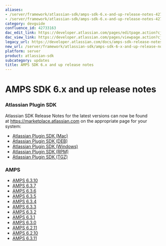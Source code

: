 ```yaml
---
aliases:
- /server/framework/atlassian-sdk/amps-sdk-6.x-and-up-release-notes-42733163.html
- /server/framework/atlassian-sdk/amps-sdk-6.x-and-up-release-notes-42733163.md
category: devguide
confluence_id: 42733163
dac_edit_link: https://developer.atlassian.com/pages/editpage.action?cjm=wozere&pageId=42733163
dac_view_link: https://developer.atlassian.com/pages/viewpage.action?cjm=wozere&pageId=42733163
legacy_url: https://developer.atlassian.com/docs/amps-sdk-release-notes/amps-sdk-6-x-and-up-release-notes
new_url: /server/framework/atlassian-sdk/amps-sdk-6-x-and-up-release-notes
platform: server
product: atlassian-sdk
subcategory: updates
title: AMPS SDK 6.x and up release notes
---
```

# AMPS SDK 6.x and up release notes

### Atlassian Plugin SDK

Atlassian SDK Release Notes for the latest versions can now be found at <a href="https://marketplace.atlassian.com/" class="external-link">https://marketplace.atlassian.com</a> on the appropriate page for your system:

-   <a href="https://marketplace.atlassian.com/plugins/atlassian-plugin-sdk-mac/server/versionhistory" class="external-link">Atlassian Plugin SDK (Mac)</a>
-   <a href="https://marketplace.atlassian.com/plugins/atlassian-plugin-sdk-deb/cloud/versionhistory" class="external-link">Atlassian Plugin SDK (DEB)</a>
-   <a href="https://marketplace.atlassian.com/plugins/atlassian-plugin-sdk-windows/server/versionhistory" class="external-link">Atlassian Plugin SDK (Windows)</a>
-   <a href="https://marketplace.atlassian.com/plugins/atlassian-plugin-sdk-rpm/server/versionhistory" class="external-link">Atlassian Plugin SDK (RPM)</a>
-   <a href="https://marketplace.atlassian.com/plugins/atlassian-plugin-sdk-tgz/server/versionhistory" class="external-link">Atlassian Plugin SDK (TGZ)</a>

### AMPS 

-   [AMPS 6.3.10](/server/framework/atlassian-sdk/amps-6.3.10-52430822.html)
-   [AMPS 6.3.7](/server/framework/atlassian-sdk/amps-6-3-7)
-   [AMPS 6.3.6](/server/framework/atlassian-sdk/amps-6-3-6)
-   [AMPS 6.3.5](/server/framework/atlassian-sdk/amps-6-3-5)
-   [AMPS 6.3.4](/server/framework/atlassian-sdk/amps-6-3-4)
-   [AMPS 6.3.3](/server/framework/atlassian-sdk/amps-6-3-3)
-   [AMPS 6.3.2](/server/framework/atlassian-sdk/amps-6-3-2)
-   [AMPS 6.3.1](/server/framework/atlassian-sdk/amps-6-3-1)
-   [AMPS 6.3.0](/server/framework/atlassian-sdk/amps-6-3-0)
-   [AMPS 6.2.11](/server/framework/atlassian-sdk/amps-6-2-11)
-   [AMPS 6.2.10](/server/framework/atlassian-sdk/amps-6-2-10)
-   [AMPS 6.3.11](/server/framework/atlassian-sdk/amps-6-3-11)





























































































































































































































































































































































































































